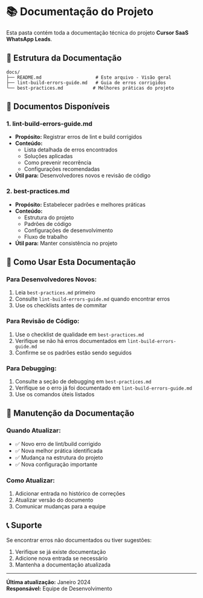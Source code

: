 # 📚 Documentação do Projeto

Esta pasta contém toda a documentação técnica do projeto **Cursor SaaS WhatsApp Leads**.

## 📁 Estrutura da Documentação

```
docs/
├── README.md                    # Este arquivo - Visão geral
├── lint-build-errors-guide.md   # Guia de erros corrigidos
└── best-practices.md           # Melhores práticas do projeto
```

## 📖 Documentos Disponíveis

### 1. **lint-build-errors-guide.md**
- **Propósito:** Registrar erros de lint e build corrigidos
- **Conteúdo:** 
  - Lista detalhada de erros encontrados
  - Soluções aplicadas
  - Como prevenir recorrência
  - Configurações recomendadas
- **Útil para:** Desenvolvedores novos e revisão de código

### 2. **best-practices.md**
- **Propósito:** Estabelecer padrões e melhores práticas
- **Conteúdo:**
  - Estrutura do projeto
  - Padrões de código
  - Configurações de desenvolvimento
  - Fluxo de trabalho
- **Útil para:** Manter consistência no projeto

## 🎯 Como Usar Esta Documentação

### **Para Desenvolvedores Novos:**
1. Leia `best-practices.md` primeiro
2. Consulte `lint-build-errors-guide.md` quando encontrar erros
3. Use os checklists antes de commitar

### **Para Revisão de Código:**
1. Use o checklist de qualidade em `best-practices.md`
2. Verifique se não há erros documentados em `lint-build-errors-guide.md`
3. Confirme se os padrões estão sendo seguidos

### **Para Debugging:**
1. Consulte a seção de debugging em `best-practices.md`
2. Verifique se o erro já foi documentado em `lint-build-errors-guide.md`
3. Use os comandos úteis listados

## 🔄 Manutenção da Documentação

### **Quando Atualizar:**
- ✅ Novo erro de lint/build corrigido
- ✅ Nova melhor prática identificada
- ✅ Mudança na estrutura do projeto
- ✅ Nova configuração importante

### **Como Atualizar:**
1. Adicionar entrada no histórico de correções
2. Atualizar versão do documento
3. Comunicar mudanças para a equipe

## 📞 Suporte

Se encontrar erros não documentados ou tiver sugestões:
1. Verifique se já existe documentação
2. Adicione nova entrada se necessário
3. Mantenha a documentação atualizada

---

**Última atualização:** Janeiro 2024  
**Responsável:** Equipe de Desenvolvimento 